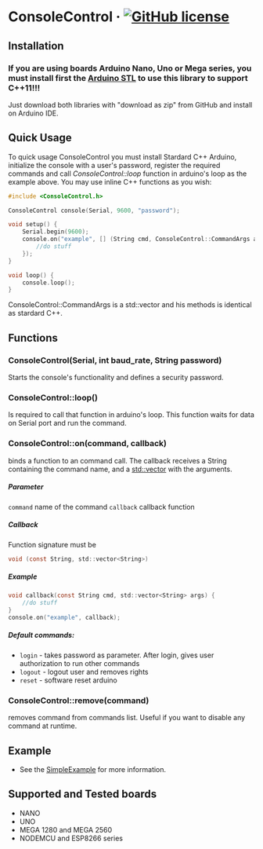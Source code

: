 # ConsoleControl &middot; [![GitHub license](https://img.shields.io/badge/license-MIT-blue.svg)](LICENSE)

## Installation

### If you are using boards Arduino Nano, Uno or Mega series, you must install first the [Arduino STL](https://github.com/mike-matera/ArduinoSTL) to use this library to support C++11!!!

Just download both libraries with "download as zip" from GitHub and install on Arduino IDE.

## Quick Usage
To quick usage ConsoleControl you must install Stardard C++ Arduino, initialize the console with a user's password, register the required commands and call *ConsoleControl::loop* function in arduino's loop as the example above. You may use inline C++ functions as you wish:
```c
#include <ConsoleControl.h>

ConsoleControl console(Serial, 9600, "password");

void setup() {
	Serial.begin(9600);
	console.on("example", [] (String cmd, ConsoleControl::CommandArgs args) -> void {
		//do stuff
	});
}

void loop() {
	console.loop();
}
```

ConsoleControl::CommandArgs is a std::vector and his methods is identical as stardard C++.

## Functions

### ConsoleControl(Serial, int baud_rate, String password)
Starts the console's functionality and defines a security password.
### ConsoleControl::loop()
Is required to call that function in arduino's loop. This function waits for data on Serial port and run the command.
### ConsoleControl::on(command, callback)
binds a function to an command call. The callback receives a String containing the command name, and a [std::vector](http://www.cplusplus.com/reference/vector/vector/) with the arguments.
##### Parameter
```command``` name of the command
```callback``` callback function
##### Callback
Function signature must be
```c
void (const String, std::vector<String>)
```
##### Example
```c
void callback(const String cmd, std::vector<String> args) {
	//do stuff
}
console.on("example", callback);
```
##### Default commands:
* `login` - takes password as parameter. After login, gives user authorization to run other commands
* `logout` - logout user and removes rights
* `reset` - software reset arduino
### ConsoleControl::remove(command)
removes command from commands list. Useful if you want to disable any command at runtime.

## Example
* See the [SimpleExample](examples/SimpleExample/SimpleExample.ino) for more information.

## Supported and Tested boards
* NANO
* UNO
* MEGA 1280 and MEGA 2560
* NODEMCU and ESP8266 series
